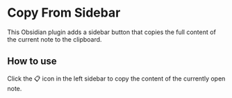 # Copy From Sidebar

This Obsidian plugin adds a sidebar button that copies the full content of the current note to the clipboard.

## How to use

Click the 📋 icon in the left sidebar to copy the content of the currently open note.